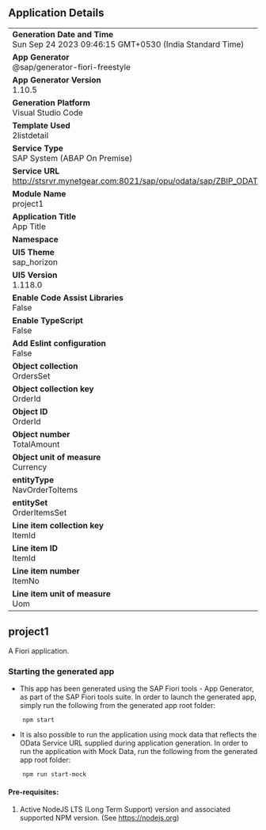 ## Application Details
|               |
| ------------- |
|**Generation Date and Time**<br>Sun Sep 24 2023 09:46:15 GMT+0530 (India Standard Time)|
|**App Generator**<br>@sap/generator-fiori-freestyle|
|**App Generator Version**<br>1.10.5|
|**Generation Platform**<br>Visual Studio Code|
|**Template Used**<br>2listdetail|
|**Service Type**<br>SAP System (ABAP On Premise)|
|**Service URL**<br>http://stsrvr.mynetgear.com:8021/sap/opu/odata/sap/ZBIP_ODATA_SRV
|**Module Name**<br>project1|
|**Application Title**<br>App Title|
|**Namespace**<br>|
|**UI5 Theme**<br>sap_horizon|
|**UI5 Version**<br>1.118.0|
|**Enable Code Assist Libraries**<br>False|
|**Enable TypeScript**<br>False|
|**Add Eslint configuration**<br>False|
|**Object collection**<br>OrdersSet|
|**Object collection key**<br>OrderId|
|**Object ID**<br>OrderId|
|**Object number**<br>TotalAmount|
|**Object unit of measure**<br>Currency|
|**entityType**<br>NavOrderToItems|
|**entitySet**<br>OrderItemsSet|
|**Line item collection key**<br>ItemId|
|**Line item ID**<br>ItemId|
|**Line item number**<br>ItemNo|
|**Line item unit of measure**<br>Uom|

## project1

A Fiori application.

### Starting the generated app

-   This app has been generated using the SAP Fiori tools - App Generator, as part of the SAP Fiori tools suite.  In order to launch the generated app, simply run the following from the generated app root folder:

```
    npm start
```

- It is also possible to run the application using mock data that reflects the OData Service URL supplied during application generation.  In order to run the application with Mock Data, run the following from the generated app root folder:

```
    npm run start-mock
```

#### Pre-requisites:

1. Active NodeJS LTS (Long Term Support) version and associated supported NPM version.  (See https://nodejs.org)


